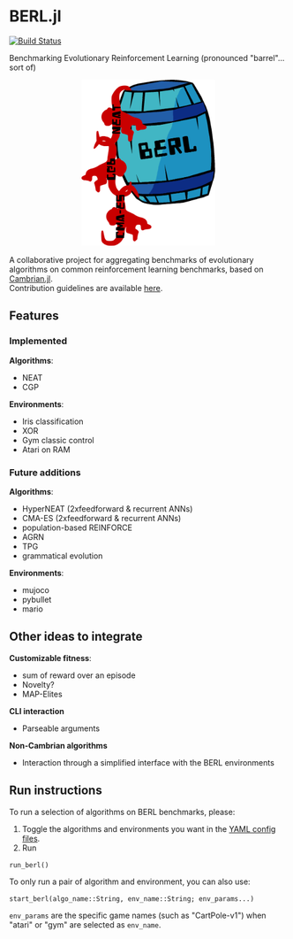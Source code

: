 # BERL.jl

[![Build Status](https://travis-ci.org/d9w/BERL.jl.svg?branch=master)](https://travis-ci.org/d9w/BERL.jl)

Benchmarking Evolutionary Reinforcement Learning (pronounced "barrel"... sort of)

<p align="center">
  <img height="300" width="auto" src="imgs/logo.png">
</p>

A collaborative project for aggregating benchmarks of evolutionary algorithms on common reinforcement learning benchmarks, based on [Cambrian.jl](https://github.com/d9w/Cambrian.jl).  
Contribution guidelines are available [here](https://github.com/d9w/BERL.jl/blob/master/CONTRIBUTING.md).

## Features
### Implemented
**Algorithms**:
+ NEAT
+ CGP

**Environments**:
+ Iris classification
+ XOR
+ Gym classic control
+ Atari on RAM

### Future additions
**Algorithms**:
+ HyperNEAT (2xfeedforward & recurrent ANNs)
+ CMA-ES (2xfeedforward & recurrent ANNs)
+ population-based REINFORCE
+ AGRN
+ TPG
+ grammatical evolution

**Environments**:
+ mujoco
+ pybullet
+ mario

## Other ideas to integrate
**Customizable fitness**:
+ sum of reward over an episode
+ Novelty?
+ MAP-Elites

**CLI interaction**
+ Parseable arguments

**Non-Cambrian algorithms**
+ Interaction through a simplified interface with the BERL environments

## Run instructions
To run a selection of algorithms on BERL benchmarks, please:
1. Toggle the algorithms and environments you want in the [YAML config files](https://github.com/d9w/BERL.jl/tree/master/run_config).
2. Run 
```
run_berl()
```

To only run a pair of algorithm and environment, you can also use:
```
start_berl(algo_name::String, env_name::String; env_params...)
```
`env_params` are the specific game names (such as "CartPole-v1") when "atari" or "gym" are selected as `env_name`.

